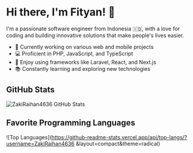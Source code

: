 # Hi there, I'm Fityan! 👋

I'm a passionate software engineer from Indonesia 🇮🇩, with a love for coding and building innovative solutions that make people's lives easier.

- 🚀 Currently working on various web and mobile projects
- 💻 Proficient in PHP, JavaScript, and TypeScript
- 🌟 Enjoy using frameworks like Laravel, React, and Next.js
- 📚 Constantly learning and exploring new technologies

## GitHub Stats

![ZakiRaihan4636
 GitHub Stats](https://github-readme-stats.vercel.app/api?username=yourusername&show_icons=true&theme=radical)

## Favorite Programming Languages

![Top Languages](https://github-readme-stats.vercel.app/api/top-langs/?username=ZakiRaihan4636
&layout=compact&theme=radical)

